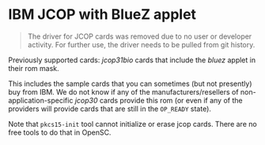 # IBM JCOP with BlueZ applet

> The driver for JCOP cards was removed due to no user or developer activity. For further use, the driver needs to be pulled from git history.

Previously supported cards: *jcop31bio* cards that include the *bluez* applet in their rom mask.

This includes the sample cards that you can sometimes (but not presently) buy from IBM.
We do not know if any of the manufacturers/resellers of non-application-specific *jcop30*
cards provide this rom (or even if any of the providers will provide cards
that are still in the `OP_READY` state).

Note that `pkcs15-init` tool cannot initialize or erase jcop cards. There are no
free tools to do that in OpenSC.
